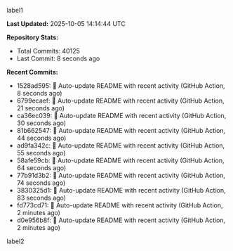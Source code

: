 
label1 
<!-- ACTIVITY_START -->
**Last Updated:** 2025-10-05 14:14:44 UTC

**Repository Stats:**
- Total Commits: 40125
- Last Commit: 8 seconds ago

**Recent Commits:**
- 1528ad595: 🤖 Auto-update README with recent activity (GitHub Action, 8 seconds ago)
- 6799ecaef: 🤖 Auto-update README with recent activity (GitHub Action, 21 seconds ago)
- ca36ec039: 🤖 Auto-update README with recent activity (GitHub Action, 30 seconds ago)
- 81b662547: 🤖 Auto-update README with recent activity (GitHub Action, 44 seconds ago)
- ad9fa342c: 🤖 Auto-update README with recent activity (GitHub Action, 55 seconds ago)
- 58afe59cb: 🤖 Auto-update README with recent activity (GitHub Action, 64 seconds ago)
- 77b91d3b2: 🤖 Auto-update README with recent activity (GitHub Action, 74 seconds ago)
- 3830325d1: 🤖 Auto-update README with recent activity (GitHub Action, 83 seconds ago)
- fd773cd71: 🤖 Auto-update README with recent activity (GitHub Action, 2 minutes ago)
- d0e956b8f: 🤖 Auto-update README with recent activity (GitHub Action, 2 minutes ago)
<!-- ACTIVITY_END -->

label2
